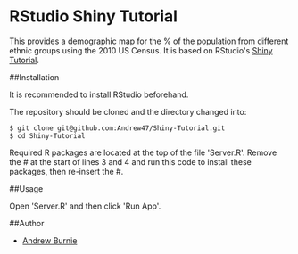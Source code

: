 RStudio Shiny Tutorial
======================

This provides a demographic map for the % of the population from different ethnic groups using the 2010 US Census.
It is based on RStudio's [Shiny Tutorial](http://shiny.rstudio.com/tutorial/).

##Installation

It is recommended to install RStudio beforehand.

The repository should be cloned and the directory changed into:

```
$ git clone git@github.com:Andrew47/Shiny-Tutorial.git
$ cd Shiny-Tutorial
```

Required R packages are located at the top of the file 'Server.R'. Remove the # at the start of lines 3 and 4 and
run this code to install these packages, then re-insert the #. 

##Usage

Open 'Server.R' and then click 'Run App'.

##Author

* [Andrew Burnie](https://github.com/Andrew47)
